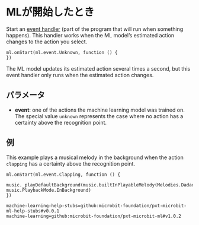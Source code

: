 # MLが開始したとき

Start an [event handler](/reference/event-handler) (part of the program that will run when something happens). This handler works when the ML model’s estimated action changes to the action you select.

```sig
ml.onStart(ml.event.Unknown, function () {
})
```

The ML model updates its estimated action several times a second, but this event handler only runs when the estimated action changes.

## パラメータ

- **event**: one of the actions the machine learning model was trained on. The special value `unknown` represents the case where no action has a certainty above the recognition point.

## 例

This example plays a musical melody in the background when the action `clapping` has a certainty above the recognition point.

```blocks
ml.onStart(ml.event.Clapping, function () {
    music._playDefaultBackground(music.builtInPlayableMelody(Melodies.Dadadadum), music.PlaybackMode.InBackground)
})
```

```package
machine-learning-help-stubs=github:microbit-foundation/pxt-microbit-ml-help-stubs#v0.0.1
machine-learning=github:microbit-foundation/pxt-microbit-ml#v1.0.2
```
